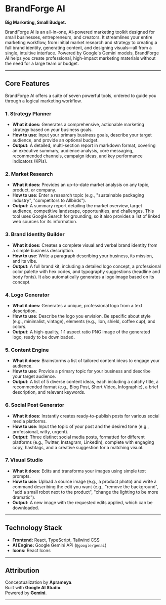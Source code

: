 # BrandForge AI

**Big Marketing, Small Budget.**

BrandForge AI is an all-in-one, AI-powered marketing toolkit designed for small businesses, entrepreneurs, and creators. It streamlines your entire marketing workflow, from initial market research and strategy to creating a full brand identity, generating content, and designing visuals—all from a single, intuitive interface. Powered by Google's Gemini models, BrandForge AI helps you create professional, high-impact marketing materials without the need for a large team or budget.

---

## Core Features

BrandForge AI offers a suite of seven powerful tools, ordered to guide you through a logical marketing workflow.

### 1. Strategy Planner
-   **What it does:** Generates a comprehensive, actionable marketing strategy based on your business goals.
-   **How to use:** Input your primary business goals, describe your target audience, and provide an optional budget.
-   **Output:** A detailed, multi-section report in markdown format, covering an executive summary, audience analysis, core messaging, recommended channels, campaign ideas, and key performance indicators (KPIs).

### 2. Market Research
-   **What it does:** Provides an up-to-date market analysis on any topic, product, or company.
-   **How to use:** Enter a research topic (e.g., "sustainable packaging industry", "competitors to Allbirds").
-   **Output:** A summary report detailing the market overview, target audience, competitive landscape, opportunities, and challenges. This tool uses Google Search for grounding, so it also provides a list of linked web sources for its information.

### 3. Brand Identity Builder
-   **What it does:** Creates a complete visual and verbal brand identity from a simple business description.
-   **How to use:** Write a paragraph describing your business, its mission, and its vibe.
-   **Output:** A full brand kit, including a detailed logo concept, a professional color palette with hex codes, and typography suggestions (headline and body fonts). It also automatically generates a logo image based on its concept.

### 4. Logo Generator
-   **What it does:** Generates a unique, professional logo from a text description.
-   **How to use:** Describe the logo you envision. Be specific about style (e.g., minimalist, vintage), elements (e.g., lion, shield, coffee cup), and colors.
-   **Output:** A high-quality, 1:1 aspect ratio PNG image of the generated logo, ready to be downloaded.

### 5. Content Engine
-   **What it does:** Brainstorms a list of tailored content ideas to engage your audience.
-   **How to use:** Provide a primary topic for your business and describe your target audience.
-   **Output:** A list of 5 diverse content ideas, each including a catchy title, a recommended format (e.g., Blog Post, Short Video, Infographic), a brief description, and relevant keywords.

### 6. Social Post Generator
-   **What it does:** Instantly creates ready-to-publish posts for various social media platforms.
-   **How to use:** Input the topic of your post and the desired tone (e.g., professional, witty, urgent).
-   **Output:** Three distinct social media posts, formatted for different platforms (e.g., Twitter, Instagram, LinkedIn), complete with engaging copy, hashtags, and a creative suggestion for a matching visual.

### 7. Visual Studio
-   **What it does:** Edits and transforms your images using simple text prompts.
-   **How to use:** Upload a source image (e.g., a product photo) and write a command describing the edit you want (e.g., "remove the background", "add a small robot next to the product", "change the lighting to be more dramatic").
-   **Output:** A new image with the requested edits applied, which can be downloaded.

---

## Technology Stack

-   **Frontend:** React, TypeScript, Tailwind CSS
-   **AI Engine:** Google Gemini API (`@google/genai`)
-   **Icons:** React Icons

---

## Attribution

Conceptualization by **Aprameya**.  
Built with **Google AI Studio**.  
Powered by **Gemini**.

---
